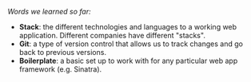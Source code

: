 *Words we learned so far:*

* __Stack__: the different technologies and languages to a working web application. Different companies have different "stacks".
* __Git__: a type of version control that allows us to track changes and go back to previous versions.
* __Boilerplate__: a basic set up to work with for any particular web app framework (e.g. Sinatra). 
